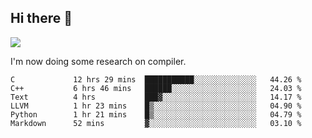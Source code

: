 


<!--
**liusy58/liusy58** is a ✨ _special_ ✨ repository because its `README.md` (this file) appears on your GitHub profile.

Here are some ideas to get you started:

- 🔭 I’m currently working on ...
- 🌱 I’m currently learning ...
- 👯 I’m looking to collaborate on ...
- 🤔 I’m looking for help with ...
- 💬 Ask me about ...
- 📫 How to reach me: ...
- 😄 Pronouns: ...
- ⚡ Fun fact: ...
-->
<!--
![](https://komarev.com/ghpvc/?username=liusy58&color=brightgreen&label=PROFILE+VIEWS)




- 🔭 I’m currently working on my .
- 📫 How to reach me:plz contact me by [email](liusy58@,ail2.sysu.edu.cn) or WeChat(LIUSIYU_58)
- 🏫 I'm an undergraduate in Sun-Yat-sen University majoring in the computer science. Expected to graduate in Spring 2021.
- 👯 I'm now interested in System such as OS, Compiler and Database. 
- 🤔 I’m looking for help with Database System.
-->

## Hi there 👋
![](https://komarev.com/ghpvc/?username=liusy58&color=brightgreen&label=PROFILE+VIEWS)



I'm now doing some research on compiler.



 <!--START_SECTION:waka-->

```text
C             12 hrs 29 mins  ███████████░░░░░░░░░░░░░░   44.26 %
C++           6 hrs 46 mins   ██████░░░░░░░░░░░░░░░░░░░   24.03 %
Text          4 hrs           ███▓░░░░░░░░░░░░░░░░░░░░░   14.17 %
LLVM          1 hr 23 mins    █▒░░░░░░░░░░░░░░░░░░░░░░░   04.90 %
Python        1 hr 21 mins    █▒░░░░░░░░░░░░░░░░░░░░░░░   04.79 %
Markdown      52 mins         ▓░░░░░░░░░░░░░░░░░░░░░░░░   03.10 %
```

<!--END_SECTION:waka-->

